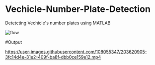 # Vechicle-Number-Plate-Detection
Detetcting Vechicle's number plates using MATLAB

![flow](https://github.com/xtrahue/Vechicle-Number-Plate-Detection/assets/108055347/ebef1bc4-7bd9-4fc4-ae37-455bc9a0a60c)


#Output


https://user-images.githubusercontent.com/108055347/203620905-3fc14d4e-31e2-409f-ba8f-dbb0ce159e12.mp4

